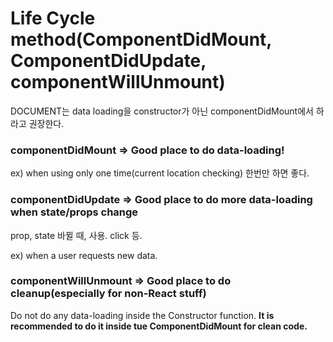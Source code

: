 # Life Cycle method(ComponentDidMount, ComponentDidUpdate, componentWillUnmount)

DOCUMENT는 data loading을 constructor가 아닌 componentDidMount에서 하라고 권장한다.

### componentDidMount => Good place to do data-loading!

ex) when using only one time(current location checking)
한번만 하면 좋다.

### componentDidUpdate => Good place to do more data-loading when state/props change

prop, state 바뀔 때, 사용. click 등.

ex) when a user requests new data.

### componentWillUnmount => Good place to do cleanup(especially for non-React stuff)

Do not do any data-loading inside the Constructor function.
**It is recommended to do it inside tue ComponentDidMount for clean code.**
